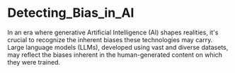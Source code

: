 # Detecting_Bias_in_AI
In an era where generative Artificial Intelligence (AI) shapes realities, it's crucial to recognize the inherent biases these technologies may carry. Large language models (LLMs), developed using vast and diverse datasets, may reflect the biases inherent in the human-generated content on which they were trained.
